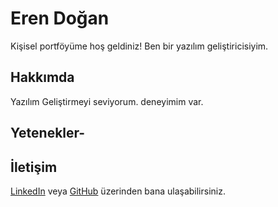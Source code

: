  # Eren Doğan
 Kişisel portföyüme hoş geldiniz! Ben bir yazılım 
geliştiricisiyim.
 ## Hakkımda
 Yazılım Geliştirmeyi seviyorum.
deneyimim var.
 ## Yetenekler- 
 ## İletişim
 [LinkedIn](https://www.linkedin.com/eren-doğan) 
veya [GitHub](https://github.com/erendogan003) 
üzerinden bana ulaşabilirsiniz.
